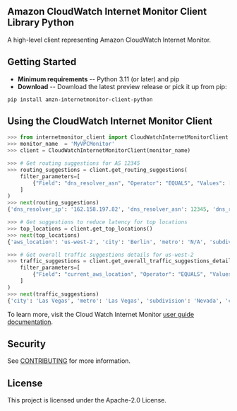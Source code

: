 ## Amazon CloudWatch Internet Monitor Client Library Python

A high-level client representing Amazon CloudWatch Internet Monitor.

## Getting Started

* **Minimum requirements** -- Python 3.11 (or later) and pip
* **Download** -- Download the latest preview release or pick it up from pip:
```
pip install amzn-internetmonitor-client-python
```

## Using the CloudWatch Internet Monitor Client

```python
>>> from internetmonitor_client import CloudWatchInternetMonitorClient
>>> monitor_name  = 'MyVPCMonitor'
>>> client = CloudWatchInternetMonitorClient(monitor_name)

>>> # Get routing suggestions for AS 12345
>>> routing_suggestions = client.get_routing_suggestions(
    filter_parameters=[
        {"Field": "dns_resolver_asn", "Operator": "EQUALS", "Values": ["12345"]},
    ]
)
>>> next(routing_suggestions)
{'dns_resolver_ip': '162.158.197.82', 'dns_resolver_asn': 12345, 'dns_resolver_isp': 'isp name', 'ipv4_prefixes': ['71.134.0.0/15'], 'current_aws_location': 'us-west-2', 'current_latency': 93.4, 'proposed_aws_location': 'us-east-1', 'proposed_latency': 36.2}

>>> # Get suggestions to reduce latency for top locations
>>> top_locations = client.get_top_locations()
>>> next(top_locations)
{'aws_location': 'us-west-2', 'city': 'Berlin', 'metro': 'N/A', 'subdivision': 'Land Berlin', 'country': 'Germany', 'asn': 1234, 'availability': 100.0, 'min_availability': 100.0, 'performance': 100.0, 'min_performance': 100.0, 'bytes_in': 34443600, 'bytes_out': 96288120, 'percentage_of_total_traffic': 0.32, 'current_fbl': 209, 'min_fbl': 206, 'max_fbl': 214, 'best_ec2': 47, 'best_ec2_region': 'eu-central-1', 'best_cf_fbl': 34}

>>> # Get overall traffic suggestions details for us-west-2
>>> traffic_suggestions = client.get_overall_traffic_suggestions_details(
    filter_parameters=[
        {"Field": "current_aws_location", "Operator": "EQUALS", "Values": ["us-west-2"]},
    ]
)
>>> next(traffic_suggestions)
{'city': 'Las Vegas', 'metro': 'Las Vegas', 'subdivision': 'Nevada', 'country': 'United States', 'asn': 1234, 'traffic': 74499564, 'current_aws_location': 'us-west-2', 'fbl_data': {'ap-south-2': 328, 'ap-south-1': 316, 'eu-south-1': 200, 'eu-south-2': 202, 'us-east-1-dfw-2a': 60, 'me-central-1': 307, 'il-central-1': 236, 'ca-central-1': 96, 'us-east-1-atl-2a': 77, 'eu-central-1': 191, 'eu-central-2': 197, 'us-west-1': 34, 'us-west-2': 47, 'af-south-1': 339, 'eu-west-3': 182, 'eu-north-1': 190, 'eu-west-2': 184, 'eu-west-1': 190, 'us-west-2-lax-1b': 33, 'us-west-2-lax-1a': 33, 'ap-northeast-3': 140, 'ap-northeast-2': 159, 'ap-northeast-1': 139, 'me-south-1': 277, 'af-south-1-los-1a': 337, 'sa-east-1': 189, 'us-east-1-qro-1a': 80, 'ap-east-1': 188, 'us-east-1-lim-1a': 171, 'CloudFront': 14, 'ca-west-1': 76, 'ap-southeast-1': 188, 'us-east-1-bue-1a': 228, 'ap-southeast-2': 170, 'ap-southeast-3': 203, 'ap-southeast-4': 182, 'us-east-1': 78, 'ap-southeast-5': 208, 'us-east-2': 72, 'us-east-1-mci-1a': 80, 'us-east-1-mia-2a': 102}}
```

To learn more, visit the Cloud Watch Internet Monitor [user guide documentation](https://docs.aws.amazon.com/AmazonCloudWatch/latest/monitoring/CloudWatch-IM-view-cw-tools-cwim-query.html).

## Security

See [CONTRIBUTING](CONTRIBUTING.md#security-issue-notifications) for more information.

## License

This project is licensed under the Apache-2.0 License.
